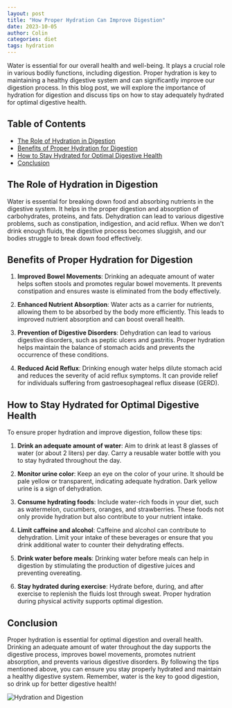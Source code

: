 ```yaml
---
layout: post
title: "How Proper Hydration Can Improve Digestion"
date: 2023-10-05
author: Colin
categories: diet
tags: hydration
---
```


Water is essential for our overall health and well-being. It plays a crucial role in various bodily functions, including digestion. Proper hydration is key to maintaining a healthy digestive system and can significantly improve our digestion process. In this blog post, we will explore the importance of hydration for digestion and discuss tips on how to stay adequately hydrated for optimal digestive health.

## Table of Contents
- [The Role of Hydration in Digestion](#the-role-of-hydration-in-digestion)
- [Benefits of Proper Hydration for Digestion](#benefits-of-proper-hydration-for-digestion)
- [How to Stay Hydrated for Optimal Digestive Health](#how-to-stay-hydrated-for-optimal-digestive-health)
- [Conclusion](#conclusion)

## The Role of Hydration in Digestion

Water is essential for breaking down food and absorbing nutrients in the digestive system. It helps in the proper digestion and absorption of carbohydrates, proteins, and fats. Dehydration can lead to various digestive problems, such as constipation, indigestion, and acid reflux. When we don't drink enough fluids, the digestive process becomes sluggish, and our bodies struggle to break down food effectively.

## Benefits of Proper Hydration for Digestion

1. **Improved Bowel Movements**: Drinking an adequate amount of water helps soften stools and promotes regular bowel movements. It prevents constipation and ensures waste is eliminated from the body effectively.

2. **Enhanced Nutrient Absorption**: Water acts as a carrier for nutrients, allowing them to be absorbed by the body more efficiently. This leads to improved nutrient absorption and can boost overall health.

3. **Prevention of Digestive Disorders**: Dehydration can lead to various digestive disorders, such as peptic ulcers and gastritis. Proper hydration helps maintain the balance of stomach acids and prevents the occurrence of these conditions.

4. **Reduced Acid Reflux**: Drinking enough water helps dilute stomach acid and reduces the severity of acid reflux symptoms. It can provide relief for individuals suffering from gastroesophageal reflux disease (GERD).

## How to Stay Hydrated for Optimal Digestive Health

To ensure proper hydration and improve digestion, follow these tips:

1. **Drink an adequate amount of water**: Aim to drink at least 8 glasses of water (or about 2 liters) per day. Carry a reusable water bottle with you to stay hydrated throughout the day.

2. **Monitor urine color**: Keep an eye on the color of your urine. It should be pale yellow or transparent, indicating adequate hydration. Dark yellow urine is a sign of dehydration.

3. **Consume hydrating foods**: Include water-rich foods in your diet, such as watermelon, cucumbers, oranges, and strawberries. These foods not only provide hydration but also contribute to your nutrient intake.

4. **Limit caffeine and alcohol**: Caffeine and alcohol can contribute to dehydration. Limit your intake of these beverages or ensure that you drink additional water to counter their dehydrating effects.

5. **Drink water before meals**: Drinking water before meals can help in digestion by stimulating the production of digestive juices and preventing overeating.

6. **Stay hydrated during exercise**: Hydrate before, during, and after exercise to replenish the fluids lost through sweat. Proper hydration during physical activity supports optimal digestion.

## Conclusion

Proper hydration is essential for optimal digestion and overall health. Drinking an adequate amount of water throughout the day supports the digestive process, improves bowel movements, promotes nutrient absorption, and prevents various digestive disorders. By following the tips mentioned above, you can ensure you stay properly hydrated and maintain a healthy digestive system. Remember, water is the key to good digestion, so drink up for better digestive health!

![Hydration and Digestion](https://source.unsplash.com/1600x900/?hydration,digestion)